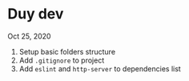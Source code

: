 # Duy dev

Oct 25, 2020
1. Setup basic folders structure
2. Add `.gitignore` to project
3. Add `eslint` and `http-server` to dependencies list 